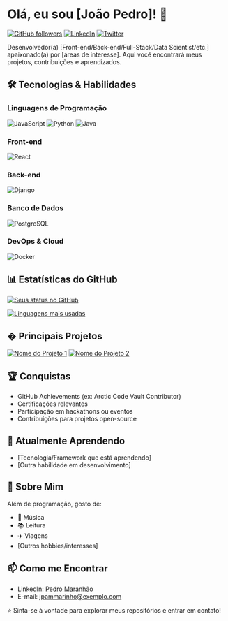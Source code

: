 # Olá, eu sou [João Pedro]! 👋

[![GitHub followers](https://img.shields.io/github/followers/joaopmarinho?label=Follow&style=social)](https://github.com/joaopmarinho)
[![LinkedIn](https://img.shields.io/badge/-LinkedIn-blue?style=flat-square&logo=Linkedin&logoColor=white)](https://linkedin.com/in/seu-perfil)
[![Twitter](https://img.shields.io/badge/-Twitter-1DA1F2?style=flat-square&logo=twitter&logoColor=white)](https://twitter.com/seu-perfil)

Desenvolvedor(a) [Front-end/Back-end/Full-Stack/Data Scientist/etc.] apaixonado(a) por [áreas de interesse]. Aqui você encontrará meus projetos, contribuições e aprendizados.

## 🛠️ Tecnologias & Habilidades

### Linguagens de Programação
![JavaScript](https://img.shields.io/badge/-JavaScript-F7DF1E?style=flat-square&logo=javascript&logoColor=black)
![Python](https://img.shields.io/badge/-Python-3776AB?style=flat-square&logo=python&logoColor=white)
![Java](https://img.shields.io/badge/-Java-007396?style=flat-square&logo=java&logoColor=white)

### Front-end
![React](https://img.shields.io/badge/-React-61DAFB?style=flat-square&logo=react&logoColor=black)

### Back-end
![Django](https://img.shields.io/badge/-Django-092E20?style=flat-square&logo=django&logoColor=white)

### Banco de Dados
![PostgreSQL](https://img.shields.io/badge/-PostgreSQL-336791?style=flat-square&logo=postgresql&logoColor=white)

### DevOps & Cloud
![Docker](https://img.shields.io/badge/-Docker-2496ED?style=flat-square&logo=docker&logoColor=white)

## 📊 Estatísticas do GitHub

[![Seus status no GitHub](https://github-readme-stats.vercel.app/api?username=joaopmarinho&show_icons=true&theme=dracula)](https://github.com/joaopmarinho)

[![Linguagens mais usadas](https://github-readme-stats.vercel.app/api/top-langs/?username=joaopmarinho&layout=compact&theme=dracula)](https://github.com/joaopmarinho)

## � Principais Projetos

[![Nome do Projeto 1](https://github-readme-stats.vercel.app/api/pin/?username=joaopmarinho&repo=nome-repositorio&theme=dracula)](https://github.com/joaopmarinho/nome-repositorio)
[![Nome do Projeto 2](https://github-readme-stats.vercel.app/api/pin/?username=joaopmarinho&repo=nome-repositorio-2&theme=dracula)](https://github.com/joaopmarinho/nome-repositorio-2)

## 🏆 Conquistas

- GitHub Achievements (ex: Arctic Code Vault Contributor)
- Certificações relevantes
- Participação em hackathons ou eventos
- Contribuições para projetos open-source

## 🌱 Atualmente Aprendendo

- [Tecnologia/Framework que está aprendendo]
- [Outra habilidade em desenvolvimento]

## 💬 Sobre Mim

Além de programação, gosto de:
- 🎵 Música
- 📚 Leitura
- ✈️ Viagens
- [Outros hobbies/interesses]

## 📫 Como me Encontrar

- LinkedIn: [Pedro Maranhão](https://www.linkedin.com/in/pedro-maranh%C3%A3o-35988a240/)
- E-mail: jpammarinho@exemplo.com
<!-- Site pessoal: [https://seu-site.com](https://seu-site.com) -->

⭐ Sinta-se à vontade para explorar meus repositórios e entrar em contato!
